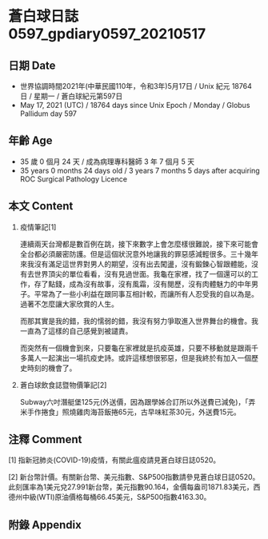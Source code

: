 [_metadata_:encoding]: - "utf-8"
[_metadata_:language]: - "zh-Hant-TW"
[_metadata_:fileformat]: - "markdown"
[_metadata_:MIME_type]: - "text/plain"
[_metadata_:markdown_version]: - "commonmark version 0.29"
[_metadata_:markdown_spec]: - "https://spec.commonmark.org/0.29/"

# 蒼白球日誌0597_gpdiary0597_20210517 #

## 日期 Date ##

* 世界協調時間2021年(中華民國110年，令和3年)5月17日 / Unix 紀元 18764 日 / 星期一 / 蒼白球紀元第597日
* May 17, 2021 (UTC) / 18764 days since Unix Epoch / Monday / Globus Pallidum day 597

## 年齡 Age ##

* 35 歲 0 個月 24 天 / 成為病理專科醫師 3 年 7 個月 5 天
* 35 years 0 months 24 days old / 3 years 7 months 5 days after acquiring ROC Surgical Pathology Licence

## 本文 Content ##

1. 疫情筆記[1]

    連續兩天台灣都是數百例在跳，接下來數字上會怎麼樣很難說，接下來可能會全台都必須嚴密防護。但是這個狀況意外地讓我的罪惡感減輕很多。三十幾年來我沒有滿足這世界對男人的期望，沒有出去闖盪，沒有鍛鍊心智跟體能，沒有去世界頂尖的單位看看，沒有見過世面。我龜在家裡，找了一個還可以的工作，存了點錢，成為沒有故事，沒有風霜，沒有閱歷，沒有肉體魅力的中年男子。平常為了一些小利益在跟同事互相計較，而讓所有人忍受我的自以為是。過著不怎麼讓大家欣賞的人生。
    
    而那其實是我的錯，我的懦弱的錯，我沒有努力爭取進入世界舞台的機會。我一直為了這樣的自己感覺到被譴責。

    而突然有一個機會到來，只要龜在家裡就是抗疫英雄，只要不移動就是跟兩千多萬人一起演出一場抗疫史詩。或許這樣想很邪惡，但是我終於有加入一個歷史時刻的機會了。
    
2. 蒼白球飲食誌暨物價筆記[2]

    Subway六吋潛艇堡125元(外送價，因為跟學姊合訂所以外送費已減免)，「弄米手作捲食」照燒雞肉海苔飯捲65元，古早味紅茶30元，外送費15元。

## 注釋 Comment ##

[1] 指新冠肺炎(COVID-19)疫情，有關此瘟疫請見蒼白球日誌0520。

[2] 新台幣計價。有關新台幣、美元指數、S&P500指數請參見蒼白球日誌0520。此刻匯率為1美元兌27.991新台幣，美元指數90.164，金價每盎司1871.83美元，西德州中級(WTI)原油價格每桶66.45美元，S&P500指數4163.30。


## 附錄 Appendix ##

